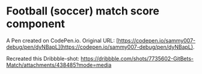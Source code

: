 # Football (soccer) match score component

A Pen created on CodePen.io. Original URL: [https://codepen.io/sammy007-debug/pen/dyNBapL](https://codepen.io/sammy007-debug/pen/dyNBapL).

Recreated this Dribbble-shot: https://dribbble.com/shots/7735602-GitBets-Match/attachments/438485?mode=media
